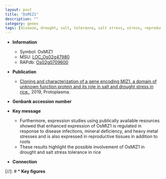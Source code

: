```yaml
---
layout: post
title: "OsMIZ1"
description: ""
category: genes
tags: [disease, drought, salt, tolerance, salt stress, stress, reproductive, stress tolerance]
---
```


* **Information**  
    + Symbol: OsMIZ1  
    + MSU: [LOC_Os02g47980](http://rice.plantbiology.msu.edu/cgi-bin/ORF_infopage.cgi?orf=LOC_Os02g47980)  
    + RAPdb: [Os02g0709600](http://rapdb.dna.affrc.go.jp/viewer/gbrowse_details/irgsp1?name=Os02g0709600)  

* **Publication**  
    + [Cloning and characterization of a gene encoding MIZ1, a domain of unknown function protein and its role in salt and drought stress in rice.](http://www.ncbi.nlm.nih.gov/pubmed?term=Cloning+and+characterization+of+a+gene+encoding+MIZ1,+a+domain+of+unknown+function+protein+and+its+role+in+salt+and+drought+stress+in+rice.%5BTitle%5D), 2019, Protoplasma.

* **Genbank accession number**  

* **Key message**  
    + Furthermore, expression studies using publically available resources showed that enhanced expression of OsMIZ1 is regulated in response to disease infections, mineral deficiency, and heavy metal stresses and is also expressed in reproductive tissues in addition to roots
    + These results highlight the possible involvement of OsMIZ1 in drought and salt stress tolerance in rice

* **Connection**  

[//]: # * **Key figures**  


